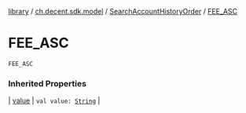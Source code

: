 [library](../../index.md) / [ch.decent.sdk.model](../index.md) / [SearchAccountHistoryOrder](index.md) / [FEE_ASC](./-f-e-e_-a-s-c.md)

# FEE_ASC

`FEE_ASC`

### Inherited Properties

| [value](value.md) | `val value: `[`String`](https://kotlinlang.org/api/latest/jvm/stdlib/kotlin/-string/index.html) |

